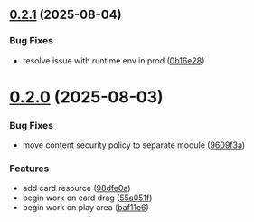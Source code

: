 ## [0.2.1](https://github.com/jwstover/sanctum/compare/v0.2.0...v0.2.1) (2025-08-04)


### Bug Fixes

* resolve issue with runtime env in prod ([0b16e28](https://github.com/jwstover/sanctum/commit/0b16e28724c60eab35f7045d3bb8f86a04205f9d))



# [0.2.0](https://github.com/jwstover/sanctum/compare/9609f3a873896c81f490aed6792410f6c797ab40...v0.2.0) (2025-08-03)


### Bug Fixes

* move content security policy to separate module ([9609f3a](https://github.com/jwstover/sanctum/commit/9609f3a873896c81f490aed6792410f6c797ab40))


### Features

* add card resource ([98dfe0a](https://github.com/jwstover/sanctum/commit/98dfe0aedac127faf899b531ee13adea91b7fbf0))
* begin work on card drag ([55a051f](https://github.com/jwstover/sanctum/commit/55a051fcdef707f95d1f400b8c8147f7de589511))
* begin work on play area ([baf11e6](https://github.com/jwstover/sanctum/commit/baf11e6d1ffea0ec4320363a0c864ef21a8a17d2))



